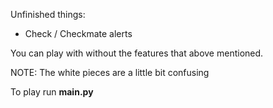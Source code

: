 Unfinished things:
- Check / Checkmate alerts

You can play with without the features that above mentioned.

NOTE: The white pieces are a little bit confusing

To play run __main.py__ 
